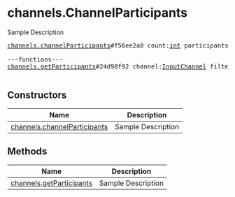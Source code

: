 # channels.ChannelParticipants

Sample Description

<pre>
<a href="../constructor/channels.channelParticipants.md">channels.channelParticipants</a>#f56ee2a8 count:<a href="../type/int.md">int</a> participants:Vector&lt;<a href="../type/ChannelParticipant.md">ChannelParticipant</a>&gt; users:Vector&lt;<a href="../type/User.md">User</a>&gt; = <a href="../type/channels.ChannelParticipants.md">channels.ChannelParticipants</a>;

---functions---
<a href="../method/channels.getParticipants.md">channels.getParticipants</a>#24d98f92 channel:<a href="../type/InputChannel.md">InputChannel</a> filter:<a href="../type/ChannelParticipantsFilter.md">ChannelParticipantsFilter</a> offset:<a href="../type/int.md">int</a> limit:<a href="../type/int.md">int</a> = <a href="../type/channels.ChannelParticipants.md">channels.ChannelParticipants</a>;

</pre>

## Constructors

| Name | Description |
|------|-------------|
| [channels.channelParticipants](../constructor/channels.channelParticipants.md) | Sample Description |

## Methods

| Name | Description |
|------|-------------|
| [channels.getParticipants](../method/channels.getParticipants.md) | Sample Description |

